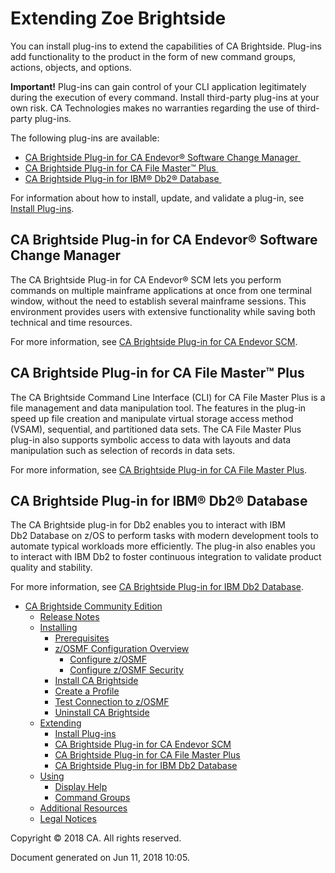 # Extending Zoe Brightside

You can install plug-ins to extend the capabilities of CA Brightside.
Plug-ins add functionality to the product in the form of new command
groups, actions, objects, and
options. 

**Important!** Plug-ins can gain control of your CLI application
legitimately during the execution of every command. Install third-party
plug-ins at your own risk. CA Technologies makes no warranties regarding
the use of third-party plug-ins.

The following plug-ins are available:

  - [CA Brightside Plug-in for CA Endevor® Software Change
    Manager ](#Extending-CABrightsidePlug-inforCAEndevor®SoftwareChangeManager)
  - [CA Brightside Plug-in for CA File Master™
    Plus ](#Extending-CABrightsidePlug-inforCAFileMaster™Plus)
  - [CA Brightside Plug-in for IBM® Db2®
    Database ](#Extending-CABrightsidePlug-inforIBM®Db2®Database)


For information about how to install, update, and validate a plug-in,
see [Install Plug-ins](Install-Plug-ins_473021292.html).

## CA Brightside Plug-in for CA Endevor® Software Change Manager 

The CA Brightside Plug-in for CA Endevor® SCM lets you perform commands
on multiple mainframe applications at once from one terminal window,
without the need to establish several mainframe sessions. This
environment provides users with extensive functionality while saving
both technical and time resources. 

For more information, see [CA Brightside Plug-in for CA Endevor
SCM](CA-Brightside-Plug-in-for-CA-Endevor-SCM_475935700.html).

## CA Brightside Plug-in for CA File Master™ Plus 

The CA Brightside Command Line Interface (CLI) for CA File Master Plus
is a file management and data manipulation tool. The features in the
plug-in speed up file creation and manipulate virtual storage access
method (VSAM), sequential, and partitioned data sets. The CA File Master
Plus plug-in also supports symbolic access to data with layouts and data
manipulation such as selection of records in data sets.

For more information, see [CA Brightside Plug-in for CA File Master
Plus](CA-Brightside-Plug-in-for-CA-File-Master-Plus_475935701.html).

## CA Brightside Plug-in for IBM® Db2® Database 

<span class="TextRun SCXW21701336"><span class="NormalTextRun SCXW21701336">The
CA Brightside plug-in
for </span></span><span class="TextRun SCXW21701336"><span class="NormalTextRun SCXW21701336">Db2
enables you to interact with IBM Db2 Database on z/OS to perform tasks
with </span></span><span class="TextRun SCXW21701336"><span class="NormalTextRun SCXW21701336">modern
development tools to automate typical workloads more efficiently. The
plug-in also enables you to interact with IBM Db2 to foster continuous
integration </span></span><span class="TextRun SCXW21701336"><span class="NormalTextRun SCXW21701336">to</span></span><span class="TextRun SCXW21701336"><span class="NormalTextRun SCXW21701336"> validate
product quality and stability.</span></span>

For more information, see [CA Brightside Plug-in for IBM Db2
Database](CA-Brightside-Plug-in-for-IBM-Db2-Database_475943406.html).

</div>

</div>

</div>

</div>

  - <span id="n-473021279">[CA Brightside Community
    Edition](index.html)</span>
      - <span id="n-473021281">[Release
        Notes](Release-Notes_473021281.html)</span>
    <!-- end list -->
      - <span id="n-473021284">[Installing](Installing_473021284.html)</span>
          - <span id="n-473021285">[Prerequisites](Prerequisites_473021285.html)</span>
        <!-- end list -->
          - <span id="n-473021286">[z/OSMF Configuration
            Overview](473021286.html)</span>
              - <span id="n-473021287">[Configure
                z/OSMF](473021287.html)</span>
            <!-- end list -->
              - <span id="n-473021288">[Configure z/OSMF
                Security](473021288.html)</span>
        <!-- end list -->
          - <span id="n-473021289">[Install CA
            Brightside](Install-CA-Brightside_473021289.html)</span>
        <!-- end list -->
          - <span id="n-473021290">[Create a
            Profile](Create-a-Profile_473021290.html)</span>
        <!-- end list -->
          - <span id="n-473021291">[Test Connection to
            z/OSMF](473021291.html)</span>
        <!-- end list -->
          - <span id="n-473021293">[Uninstall CA
            Brightside](Uninstall-CA-Brightside_473021293.html)</span>
    <!-- end list -->
      - <span id="n-475935698">[Extending](Extending_475935698.html)</span>
          - <span id="n-473021292">[Install
            Plug-ins](Install-Plug-ins_473021292.html)</span>
        <!-- end list -->
          - <span id="n-475935700">[CA Brightside Plug-in for CA Endevor
            SCM](CA-Brightside-Plug-in-for-CA-Endevor-SCM_475935700.html)</span>
        <!-- end list -->
          - <span id="n-475935701">[CA Brightside Plug-in for CA File
            Master
            Plus](CA-Brightside-Plug-in-for-CA-File-Master-Plus_475935701.html)</span>
        <!-- end list -->
          - <span id="n-475943406">[CA Brightside Plug-in for IBM Db2
            Database](CA-Brightside-Plug-in-for-IBM-Db2-Database_475943406.html)</span>
    <!-- end list -->
      - <span id="n-473021294">[Using](Using_473021294.html)</span>
          - <span id="n-473021295">[Display
            Help](Display-Help_473021295.html)</span>
        <!-- end list -->
          - <span id="n-473021296">[Command
            Groups](Command-Groups_473021296.html)</span>
    <!-- end list -->
      - <span id="n-473021297">[Additional
        Resources](Additional-Resources_473021297.html)</span>
    <!-- end list -->
      - <span id="n-38207495">[Legal
        Notices](Legal-Notices_38207495.html)</span>

<div id="footer">

<div class="section footer-body">

Copyright © 2018 CA. All rights reserved.

<div class="footer-logo">

</div>

Document generated on Jun 11, 2018 10:05.

</div>

</div>

</div>
